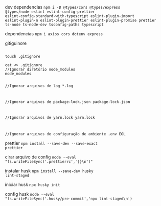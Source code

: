 dev dependencias
<code>npm i -D @types/cors @types/express @types/node  eslint eslint-config-prettier eslint-config-standard-with-typescript eslint-plugin-import eslint-plugin-n eslint-plugin-prettier eslint-plugin-promise prettier ts-node ts-node-dev tsconfig-paths typescript</code>

dependencias
<code>npm i axios cors dotenv express</code>

gitiguinore

<code>
touch .gitignore
</code>

<code>
cat <<EOL >> .gitignore
//Ignorar diretório node_modules
node_modules

//Ignorar arquivos de log
*.log

//Ignorar arquivos de package-lock.json
package-lock.json

//Ignorar arquivos de yarn.lock
yarn.lock

//Ignorar arquivos de configuração de ambiente
.env
EOL
</code>

prettier
<code>npm install --save-dev --save-exact prettier</code>

cirar arquivo de config
<code>node --eval "fs.writeFileSync('.prettierrc','{}\n')"</code>

instalar husk
<code>npm install --save-dev husky lint-staged</code>

iniciar husk
<code>npx husky init</code>

config husk
<code>node --eval "fs.writeFileSync('.husky/pre-commit','npx lint-staged\n')</code>
